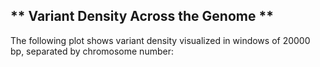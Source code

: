 ## ** Variant Density Across the Genome **

The following plot shows variant density visualized in windows of 20000 bp, separated by chromosome number: 



